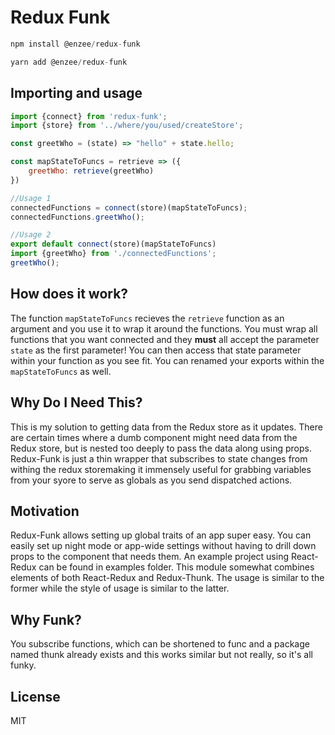 Redux Funk
=============

```js
npm install @enzee/redux-funk
```

```js
yarn add @enzee/redux-funk
```

## Importing and usage

```js
import {connect} from 'redux-funk';
import {store} from '../where/you/used/createStore';

const greetWho = (state) => "hello" + state.hello;

const mapStateToFuncs = retrieve => ({
    greetWho: retrieve(greetWho)
})

//Usage 1
connectedFunctions = connect(store)(mapStateToFuncs);
connectedFunctions.greetWho();

//Usage 2
export default connect(store)(mapStateToFuncs)
import {greetWho} from './connectedFunctions';
greetWho();
```

## How does it work?

The function ```mapStateToFuncs``` recieves the ```retrieve``` function as an argument and you use it to wrap it around the functions. You must wrap all functions that you want connected and they **must** all accept the parameter ```state``` as the first parameter! You can then access that state parameter within your function as you see fit. You can renamed your exports within the ```mapStateToFuncs``` as well. 


## Why Do I Need This?

This is my solution to getting data from the Redux store as it updates. There are certain times where a dumb component might need data from the Redux store, but is nested too deeply to pass the data along using props. Redux-Funk is just a thin wrapper that subscribes to state changes from withing the redux storemaking it immensely useful for grabbing variables from your syore to serve as globals as you send dispatched actions.

## Motivation

Redux-Funk allows setting up global traits of an app super easy. You can easily set up night mode or app-wide settings without having to drill down props to the component that needs them. An example project using React-Redux can be found in examples folder. This module somewhat combines elements of both React-Redux and Redux-Thunk. The usage is similar to the former while the style of usage is similar to the latter.

## Why Funk?

You subscribe functions, which can be shortened to func and a package named thunk already exists and this works similar but not really, so it's all funky.

## License

MIT